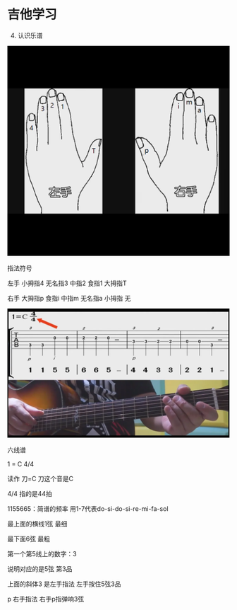 # 吉他学习

4. 认识乐谱

![alt text](image-5.webp)

指法符号

左手 小拇指4 无名指3 中指2 食指1 大拇指T

右手 大拇指p 食指i 中指m 无名指a 小拇指 无

![alt text](image-6.webp)

六线谱

1 = C 4/4

读作 刀=C 刀这个音是C

4/4 指的是44拍 

1155665：简谱的频率 用1-7代表do-si-do-si-re-mi-fa-sol

最上面的横线1弦 最细

最下面6弦 最粗

第一个第5线上的数字：3 

说明对应的是5弦 第3品

上面的斜体3 是左手指法 左手按住5弦3品

p 右手指法 右手p指弹响3弦


